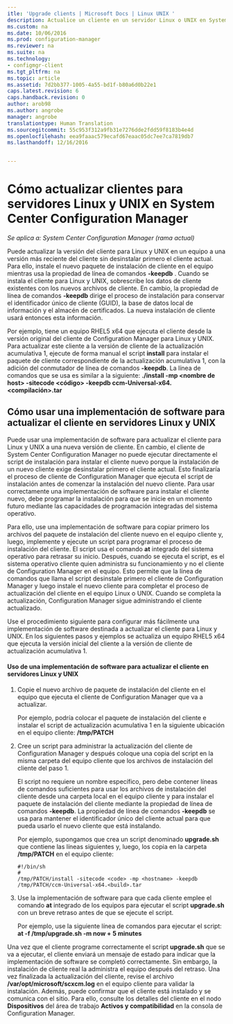 ```yaml
---
itle: 'Upgrade clients | Microsoft Docs | Linux UNIX '
description: Actualice un cliente en un servidor Linux o UNIX en System Center Configuration Manager.
ms.custom: na
ms.date: 10/06/2016
ms.prod: configuration-manager
ms.reviewer: na
ms.suite: na
ms.technology:
- configmgr-client
ms.tgt_pltfrm: na
ms.topic: article
ms.assetid: 7d2bb377-1005-4a55-bd1f-b80a6d0b22e1
caps.latest.revision: 6
caps.handback.revision: 0
author: arob98
ms.author: angrobe
manager: angrobe
translationtype: Human Translation
ms.sourcegitcommit: 55c953f312a9fb31e7276dde2fdd59f8183b4e4d
ms.openlocfilehash: eea9faaac579ecafd67eaac05dc7ee7ca7819db7
ms.lasthandoff: 12/16/2016


---
```

# <a name="how-to-upgrade-clients-for-linux-and-unix-servers-in-system-center-configuration-manager"></a>Cómo actualizar clientes para servidores Linux y UNIX en System Center Configuration Manager

*Se aplica a: System Center Configuration Manager (rama actual)*

Puede actualizar la versión del cliente para Linux y UNIX en un equipo a una versión más reciente del cliente sin desinstalar primero el cliente actual. Para ello, instale el nuevo paquete de instalación de cliente en el equipo mientras usa la propiedad de línea de comandos **-keepdb** . Cuando se instala el cliente para Linux y UNIX, sobrescribe los datos de cliente existentes con los nuevos archivos de cliente. En cambio, la propiedad de línea de comandos **-keepdb** dirige el proceso de instalación para conservar el identificador único de cliente (GUID), la base de datos local de información y el almacén de certificados. La nueva instalación de cliente usará entonces esta información.  

 Por ejemplo, tiene un equipo RHEL5 x64 que ejecuta el cliente desde la versión original del cliente de Configuration Manager para Linux y UNIX. Para actualizar este cliente a la versión de cliente de la actualización acumulativa 1, ejecute de forma manual el script **install** para instalar el paquete de cliente correspondiente de la actualización acumulativa 1, con la adición del conmutador de línea de comandos **-keepdb**. La línea de comandos que se usa es similar a la siguiente: **./install -mp <nombre de host\> -sitecode <código\> -keepdb ccm-Universal-x64.<compilación\>.tar**  

## <a name="how-to-use-a-software-deployment-to-upgrade-the-client-on-linux-and-unix-servers"></a>Cómo usar una implementación de software para actualizar el cliente en servidores Linux y UNIX  
 Puede usar una implementación de software para actualizar el cliente para Linux y UNIX a una nueva versión de cliente. En cambio, el cliente de System Center Configuration Manager no puede ejecutar directamente el script de instalación para instalar el cliente nuevo porque la instalación de un nuevo cliente exige desinstalar primero el cliente actual. Esto finalizaría el proceso de cliente de Configuration Manager que ejecuta el script de instalación antes de comenzar la instalación del nuevo cliente. Para usar correctamente una implementación de software para instalar el cliente nuevo, debe programar la instalación para que se inicie en un momento futuro mediante las capacidades de programación integradas del sistema operativo.  

 Para ello, use una implementación de software para copiar primero los archivos del paquete de instalación del cliente nuevo en el equipo cliente y, luego, implemente y ejecute un script para programar el proceso de instalación del cliente. El script usa el comando **at** integrado del sistema operativo para retrasar su inicio. Después, cuando se ejecuta el script, es el sistema operativo cliente quien administra su funcionamiento y no el cliente de Configuration Manager en el equipo. Esto permite que la línea de comandos que llama el script desinstale primero el cliente de Configuration Manager y luego instale el nuevo cliente para completar el proceso de actualización del cliente en el equipo Linux o UNIX. Cuando se completa la actualización, Configuration Manager sigue administrando el cliente actualizado.  

 Use el procedimiento siguiente para configurar más fácilmente una implementación de software destinada a actualizar el cliente para Linux y UNIX. En los siguientes pasos y ejemplos se actualiza un equipo RHEL5 x64 que ejecuta la versión inicial del cliente a la versión de cliente de actualización acumulativa 1.  

#### <a name="to-use-a-software-deployment-to-upgrade-the-client-on-linux-and-unix-servers"></a>Uso de una implementación de software para actualizar el cliente en servidores Linux y UNIX  

1.  Copie el nuevo archivo de paquete de instalación del cliente en el equipo que ejecuta el cliente de Configuration Manager que va a actualizar.  

     Por ejemplo, podría colocar el paquete de instalación del cliente e instalar el script de actualización acumulativa 1 en la siguiente ubicación en el equipo cliente: **/tmp/PATCH**  

2.  Cree un script para administrar la actualización del cliente de Configuration Manager y después coloque una copia del script en la misma carpeta del equipo cliente que los archivos de instalación del cliente del paso 1.  

     El script no requiere un nombre específico, pero debe contener líneas de comandos suficientes para usar los archivos de instalación del cliente desde una carpeta local en el equipo cliente y para instalar el paquete de instalación del cliente mediante la propiedad de línea de comandos **-keepdb**. La propiedad de línea de comandos **-keepdb** se usa para mantener el identificador único del cliente actual para que pueda usarlo el nuevo cliente que está instalando.  

     Por ejemplo, supongamos que crea un script denominado **upgrade.sh** que contiene las líneas siguientes y, luego, los copia en la carpeta **/tmp/PATCH** en el equipo cliente:  

    ```  
    #!/bin/sh  
    #  
    /tmp/PATCH/install -sitecode <code> -mp <hostname> -keepdb /tmp/PATCH/ccm-Universal-x64.<build>.tar  

    ```  

3.  Use la implementación de software para que cada cliente emplee el comando **at** integrado de los equipos para ejecutar el script **upgrade.sh** con un breve retraso antes de que se ejecute el script.  

     Por ejemplo, use la siguiente línea de comandos para ejecutar el script: **at -f /tmp/upgrade.sh -m now + 5 minutes**  

 Una vez que el cliente programe correctamente el script **upgrade.sh** que se va a ejecutar, el cliente enviará un mensaje de estado para indicar que la implementación de software se completó correctamente. Sin embargo, la instalación de cliente real la administra el equipo después del retraso. Una vez finalizada la actualización del cliente, revise el archivo **/var/opt/microsoft/scxcm.log** en el equipo cliente para validar la instalación. Además, puede confirmar que el cliente está instalado y se comunica con el sitio. Para ello, consulte los detalles del cliente en el nodo **Dispositivos** del área de trabajo **Activos y compatibilidad** en la consola de Configuration Manager.  

